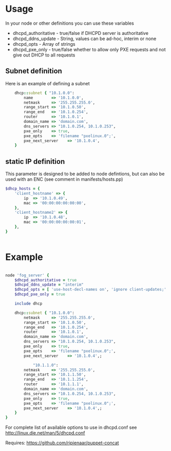 # Usage #

In your node or other definitions you can use these variables

* dhcpd_authoritative - true/false if DHCPD server is authoritative
* dhcpd_ddns_update - String, values can be ad-hoc, interim or none
* dhcpd_opts - Array of strings
* dhcpd_pxe_only - true/false whether to allow only PXE requests and not give out DHCP to all requests

## Subnet definition ##

Here is an example of defining a subnet

```ruby
    dhcp::subnet { "10.1.0.0":
        name        => '10.1.0.0',
        netmask     => '255.255.255.0',
        range_start => '10.1.0.50',
        range_end   => '10.1.0.254',
        router      => '10.1.0.1',
        domain_name => 'domain.com',
        dns_servers => "10.1.0.254, 10.1.0.253",
        pxe_only    => true,
        pxe_opts    => 'filename "pxelinux.0";',
        pxe_next_server    => '10.1.0.4',
    }
```

## static IP definition ##

This parameter is designed to be added to node defintions, but can also be used with an ENC (see comment in manifests/hosts.pp)

```ruby
$dhcp_hosts = {
	'client_hostname' => {
		ip	=> '10.1.0.49',
		mac	=> '00:00:00:00:00:00',
	},
	'client_hostname2' => {
		ip	=> '10.1.0.48',
		mac	=> '00:00:00:00:00:01',
	},
}
	
```


# Example #

```ruby

node 'fog_server' {
    $dhcpd_authoritative = true
    $dhcpd_ddns_update = "interim"
    $dhcpd_opts = [ 'use-host-decl-names on', 'ignore client-updates;' ]
    $dhcpd_pxe_only = true

    include dhcp

    dhcp::subnet { "10.1.0.0":
        netmask     => '255.255.255.0',
        range_start => '10.1.0.50',
        range_end   => '10.1.0.254',
        router      => '10.1.0.1',
        domain_name => 'domain.com',
        dns_servers => "10.1.0.254, 10.1.0.253",
        pxe_only    => true,
        pxe_opts    => 'filename "pxelinux.0";',
        pxe_next_server    => '10.1.0.4',;

     		"10.1.1.0":
        netmask     => '255.255.255.0',
        range_start => '10.1.1.50',
        range_end   => '10.1.1.254',
        router      => '10.1.1.1',
        domain_name => 'domain.com',
        dns_servers => "10.1.0.254, 10.1.0.253",
        pxe_only    => true,
        pxe_opts    => 'filename "pxelinux.0";',
        pxe_next_server    => '10.1.0.4',;
    }
}
```

For complete list of available options to use in dhcpd.conf see http://linux.die.net/man/5/dhcpd.conf


Requires: https://github.com/ripienaar/puppet-concat
